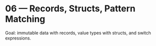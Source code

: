 # 06 — Records, Structs, Pattern Matching

Goal: immutable data with records, value types with structs, and switch expressions.
